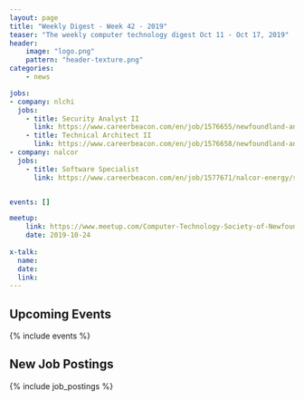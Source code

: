```yaml
---
layout: page
title: "Weekly Digest - Week 42 - 2019"
teaser: "The weekly computer technology digest Oct 11 - Oct 17, 2019"
header:
    image: "logo.png"
    pattern: "header-texture.png"
categories:
    - news

jobs:
- company: nlchi
  jobs:
    - title: Security Analyst II
      link: https://www.careerbeacon.com/en/job/1576655/newfoundland-and-labrador-centre-for-health-information/security-analyst-ii/st-john-s
    - title: Technical Architect II
      link: https://www.careerbeacon.com/en/job/1576658/newfoundland-and-labrador-centre-for-health-information/technical-architect-ii/st-john-s
- company: nalcor
  jobs:
    - title: Software Specialist
      link: https://www.careerbeacon.com/en/job/1577671/nalcor-energy/software-specialist/st-john-s


events: []

meetup:
    link: https://www.meetup.com/Computer-Technology-Society-of-Newfoundland-and-Labrador/events/rpdzmpyznbgc/
    date: 2019-10-24
  
x-talk:
  name:
  date:
  link:
---
```


## Upcoming Events
{% include events %}

## New Job Postings
{% include job_postings %}
